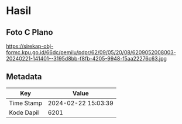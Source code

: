 # Hasil

## Foto C Plano

https://sirekap-obj-formc.kpu.go.id/66dc/pemilu/pdpr/62/09/05/20/08/6209052008003-20240221-141401--3195d8bb-f8fb-4205-9948-f5aa22276c63.jpg


## Metadata

| Key        | Value               |
| ---------- | ------------------- |
| Time Stamp | 2024-02-22 15:03:39 |
| Kode Dapil | 6201                |



